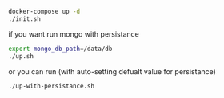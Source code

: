 



```bash 
docker-compose up -d 
./init.sh
```

if you want run mongo with persistance

```bash 
export mongo_db_path=/data/db
./up.sh
```

or you can run (with auto-setting defualt value for persistance)

```bash
./up-with-persistance.sh
```